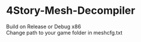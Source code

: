 # 4Story-Mesh-Decompiler
Build on Release or Debug x86  
Change path to your game folder in meshcfg.txt

